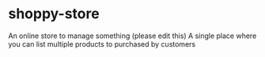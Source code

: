 # shoppy-store

An online store to manage something (please edit this) 
A single place where you can list multiple products to purchased by customers 
